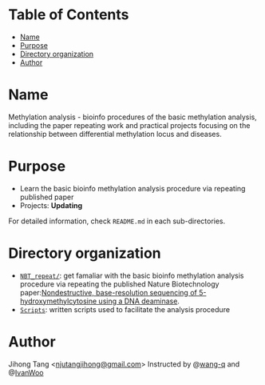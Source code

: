 [TOC levels=1-3]: #

# Table of Contents
- [Name](#name)
- [Purpose](#purpose)
- [Directory organization](#directory-organization)
- [Author](#author)

# Name

Methylation analysis - bioinfo procedures of the basic methylation analysis, including the paper repeating work and practical projects focusing on the relationship between differential methylation locus and diseases.

# Purpose

* Learn the basic bioinfo methylation analysis procedure via repeating published paper
* Projects: **Updating**

For detailed information, check `README.md` in each sub-directories.

# Directory organization
* [`NBT_repeat/`](NBT_repeat/): get famaliar with the basic bioinfo methylation analysis procedure via repeating the published Nature Biotechnology paper:[Nondestructive, base-resolution sequencing of 5-hydroxymethylcytosine using a DNA deaminase](https://www.nature.com/articles/nbt.4204).
* [`Scripts`](Scripts/):  written scripts used to facilitate the analysis procedure



# Author 
Jihong Tang &lt;njutangjihong@gmail.com&gt;
Instructed by @[wang-q](https://github.com/wang-q) and @[IvanWoo](https://github.com/IvanWoo22)
